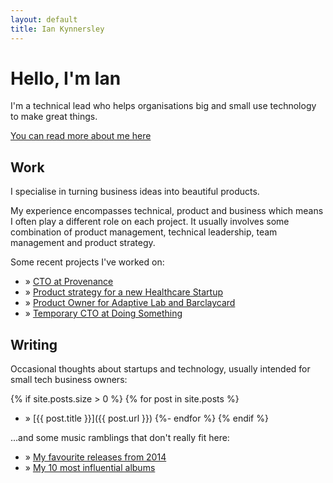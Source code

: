 ```yaml
---
layout: default
title: Ian Kynnersley
---
```


# Hello, I'm Ian

I'm a technical lead who helps organisations big and small use technology to make great things.

[You can read more about me here](/about)

## Work

I specialise in turning business ideas into beautiful products.

My experience encompasses technical, product and business which means I often play a different role on each project. It usually involves some combination of product management, technical leadership, team management and product strategy.

Some recent projects I've worked on:
* &raquo; [CTO at Provenance](/case_studies/provenance)
* &raquo; [Product strategy for a new Healthcare Startup](/case_studies/healthcare-startup)
* &raquo; [Product Owner for Adaptive Lab and Barclaycard](/case_studies/barclaycard)
* &raquo; [Temporary CTO at Doing Something](/case_studies/doing_something)

## Writing

Occasional thoughts about startups and technology, usually intended for small tech business owners:
  
{% if site.posts.size > 0 %}
  {% for post in site.posts %}
* &raquo; [{{ post.title }}]({{ post.url }})
  {%- endfor %}
{% endif %}

...and some music ramblings that don't really fit here:
* &raquo; [My favourite releases from 2014](/music/albums-of-2014)
* &raquo; [My 10 most influential albums](/music/10-most-influential-albums)
